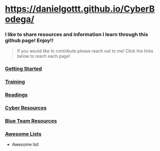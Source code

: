 # https://danielgottt.github.io/CyberBodega/

### I like to share resources and information I learn through this github page! Enjoy!!
> If you would like to contribute please reach out to me!
> Click the links below to reach each page!

### [Getting Started](./resources/getting_started.md)


### [Training](./resources/training.md)


### [Readings](./resources/readings.md)


### [Cyber Resources](./resources/cyber_resources.md)


### [Blue Team Resources](./resources/blue_team_resources.md)


### [Awesome Lists](./resources/awesome_lists.md)
- Awesome list





